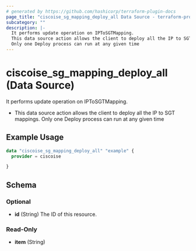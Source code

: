 ```yaml
---
# generated by https://github.com/hashicorp/terraform-plugin-docs
page_title: "ciscoise_sg_mapping_deploy_all Data Source - terraform-provider-ciscoise"
subcategory: ""
description: |-
  It performs update operation on IPToSGTMapping.
  This data source action allows the client to deploy all the IP to SGT mappings.
  Only one Deploy process can run at any given time
---
```


# ciscoise_sg_mapping_deploy_all (Data Source)

It performs update operation on IPToSGTMapping.

- This data source action allows the client to deploy all the IP to SGT mappings.
Only one Deploy process can run at any given time

## Example Usage

```terraform
data "ciscoise_sg_mapping_deploy_all" "example" {
  provider = ciscoise

}
```

<!-- schema generated by tfplugindocs -->
## Schema

### Optional

- **id** (String) The ID of this resource.

### Read-Only

- **item** (String)


